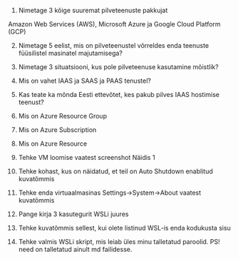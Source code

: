 1. Nimetage 3 kõige suuremat pilveteenuste pakkujat

Amazon Web Services (AWS), Microsoft Azure ja Google Cloud Platform (GCP)

2. Nimetage 5 eelist, mis on pilveteenustel võrreldes enda teenuste füüsilistel masinatel majutamisega?



3. Nimetage 3 situatsiooni, kus pole pilveteenuse kasutamine mõistlik?



4. Mis on vahet IAAS ja SAAS ja PAAS tenustel?



5. Kas teate ka mõnda Eesti ettevõtet, kes pakub pilves IAAS hostimise teenust?



6. Mis on Azure Resource Group



7. Mis on Azure Subscription



8. Mis on Azure Resource



9. Tehke VM loomise vaatest screenshot Näidis 1



10. Tehke kohast, kus on näidatud, et teil on Auto Shutdown enablitud kuvatõmmis



11. Tehke enda virtuaalmasinas Settings->System->About vaatest kuvatõmmis



12. Pange kirja 3 kasutegurit WSLi juures



13. Tehke kuvatõmmis sellest, kui olete listinud WSL-is enda kodukusta sisu



14. Tehke valmis WSLi skript, mis leiab üles minu talletatud paroolid. PS! need on talletatud ainult md failidesse.


